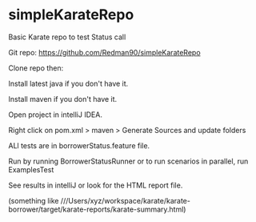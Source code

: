 # simpleKarateRepo
Basic Karate repo to test Status call

Git repo:  https://github.com/Redman90/simpleKarateRepo

Clone repo then:

Install latest java if you don't have it.

Install maven if you don't have it.  

Open project in intelliJ IDEA.

Right click on pom.xml > maven > Generate Sources and update folders

ALl tests are in borrowerStatus.feature file.

Run by running BorrowerStatusRunner or to run scenarios in parallel, run ExamplesTest

See results in intelliJ or look for the HTML report file.

(something like ///Users/xyz/workspace/karate/karate-borrower/target/karate-reports/karate-summary.html)



